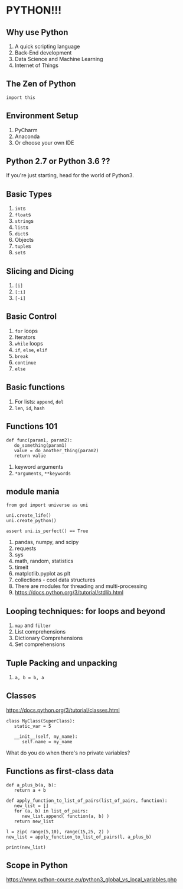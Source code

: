 # PYTHON!!!

## Why use Python
1. A quick scripting language
2. Back-End development
3. Data Science and Machine Learning
4. Internet of Things

## The Zen of Python
``` import this ```

## Environment Setup
1. PyCharm
2. Anaconda
3. Or choose your own IDE 

## Python 2.7 or Python 3.6 ??
If you're just starting, head for the world of Python3.

## Basic Types
1. `int`s
2. `float`s
3. `string`s
4. `list`s
5. `dict`s
6. Objects
7. `tuple`s
8. `set`s

## Slicing and Dicing
1. `[i]`
2. `[:i]`
3. `[-i]`

## Basic Control
1. `for` loops
2. Iterators
3. `while` loops
4. `if`, `else`, `elif`
5. `break`
6. `continue`
7. `else`

## Basic functions
1. For lists: `append`, `del`
2. `len`, `id`, `hash`

## Functions 101
```
def func(param1, param2):
   do_something(param1)
   value = do_another_thing(param2)
   return value
```

1. keyword arguments
2. `*arguments`, `**keywords`

## module mania
```
from god import universe as uni

uni.create_life()
uni.create_python()

assert uni.is_perfect() == True
```

1. pandas, numpy, and scipy
2. requests
3. sys
4. math, random, statistics
5. timeit
6. matplotlib.pyplot as plt
7. collections - cool data structures
8. There are modules for threading and multi-processing
9. https://docs.python.org/3/tutorial/stdlib.html

## Looping techniques: for loops and beyond
1. `map` and `filter`
2. List comprehensions
3. Dictionary Comprehensions
4. Set comprehensions

## Tuple Packing and unpacking
1. `a, b = b, a`

## Classes
https://docs.python.org/3/tutorial/classes.html
```
class MyClass(SuperClass):
   static_var = 5

   __init__(self, my_name):
      self.name = my_name
```

What do you do when there's no private variables?

## Functions as first-class data
```
def a_plus_b(a, b):
   return a + b

def apply_function_to_list_of_pairs(list_of_pairs, function):
   new_list = []
   for (a, b) in list_of_pairs:
      new_list.append( function(a, b) ) 
   return new_list

l = zip( range(5,10), range(15,25, 2) )
new_list = apply_function_to_list_of_pairs(l, a_plus_b)

print(new_list)
```
   
## Scope in Python
https://www.python-course.eu/python3_global_vs_local_variables.php


